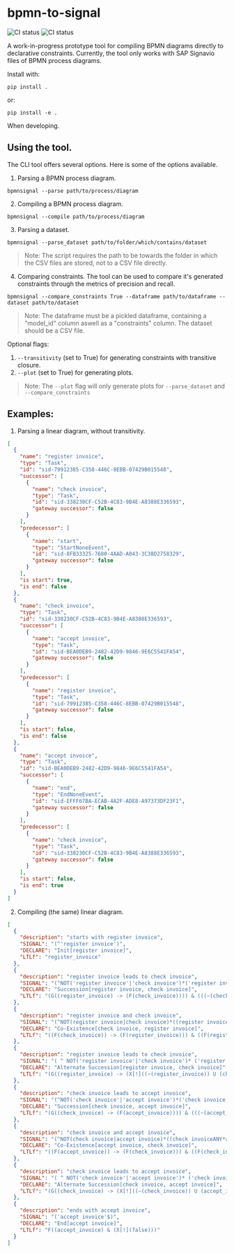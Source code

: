 # bpmn-to-signal

![CI status](https://github.com/signavio/bpmn-to-signal/actions/workflows/pylint.yml/badge.svg)
![CI status](https://github.com/signavio/bpmn-to-signal/actions/workflows/main.yml/badge.svg)

A work-in-progress prototype tool for compiling BPMN diagrams directly to declarative constraints.
Currently, the tool only works with SAP Signavio files of BPMN process diagrams.

Install with:
```terminal
pip install .
```
 or:
 ```terminal
pip install -e .
```
When developing.

## Using the tool.
The CLI tool offers several options. Here is some of the options available.

1. Parsing a BPMN process diagram.
```terminal
bpmnsignal --parse path/to/process/diagram
```
2. Compiling a BPMN process diagram.
```terminal
bpmnsignal --compile path/to/process/diagram
```
3. Parsing a dataset.
```terminal
bpmnsignal --parse_dataset path/to/folder/which/contains/dataset
```
> Note: The script requires the path to be towards the folder in which the CSV files are stored, not to a CSV file directly.
4. Comparing constraints.
The tool can be used to compare it's generated constraints through the metrics of precision and recall.
```terminal
bpmnsignal --compare_constraints True --dataframe path/to/dataframe --dataset path/to/dataset
```
> Note: The dataframe must be a pickled dataframe, containing a "model_id" column aswell as a "constraints" column. The dataset should be a CSV file.

Optional flags:
1.  `--transitivity` (set to True) for generating constraints with transitive closure.
2. `--plot` (set to True) for generating plots.
> Note: The `--plot` flag will only generate plots for ``--parse_dataset`` and `--compare_constraints`

## Examples:
1. Parsing a linear diagram, without transitivity.
```json
[
  {
    "name": "register invoice",
    "type": "Task",
    "id": "sid-79912385-C358-446C-8EBB-07429B015548",
    "successor": [
      {
        "name": "check invoice",
        "type": "Task",
        "id": "sid-338230CF-C52B-4C83-9B4E-A8388E336593",
        "gateway successor": false
      }
    ],
    "predecessor": [
      {
        "name": "start",
        "type": "StartNoneEvent",
        "id": "sid-8FB33325-7680-4AAD-A043-3C38D2758329",
        "gateway successor": false
      }
    ],
    "is start": true,
    "is end": false
  },
  {
    "name": "check invoice",
    "type": "Task",
    "id": "sid-338230CF-C52B-4C83-9B4E-A8388E336593",
    "successor": [
      {
        "name": "accept invoice",
        "type": "Task",
        "id": "sid-BEA0DEB9-2482-42D9-9846-9E6C5541FA54",
        "gateway successor": false
      }
    ],
    "predecessor": [
      {
        "name": "register invoice",
        "type": "Task",
        "id": "sid-79912385-C358-446C-8EBB-07429B015548",
        "gateway successor": false
      }
    ],
    "is start": false,
    "is end": false
  },
  {
    "name": "accept invoice",
    "type": "Task",
    "id": "sid-BEA0DEB9-2482-42D9-9846-9E6C5541FA54",
    "successor": [
      {
        "name": "end",
        "type": "EndNoneEvent",
        "id": "sid-EFFF67BA-ECAB-4A2F-ADE8-A97373DF23F1",
        "gateway successor": false
      }
    ],
    "predecessor": [
      {
        "name": "check invoice",
        "type": "Task",
        "id": "sid-338230CF-C52B-4C83-9B4E-A8388E336593",
        "gateway successor": false
      }
    ],
    "is start": false,
    "is end": true
  }
]
```

2. Compiling (the same) linear diagram.
```json
[
  {
    "description": "starts with register invoice",
    "SIGNAL": "(^'register invoice')",
    "DECLARE": "Init[register invoice]",
    "LTLf": "register_invoice"
  },
  {
    "description": "register invoice leads to check invoice",
    "SIGNAL": "(^NOT('register invoice'|'check invoice')*('register invoice'~>'check invoice')*NOT('register invoice'|'check invoice')*$)",
    "DECLARE": "Succession[register invoice, check invoice]",
    "LTLf": "(G((register_invoice) -> (F(check_invoice)))) & (((~(check_invoice)) U (register_invoice)) | (G(~(check_invoice))))"
  },
  {
    "description": "register invoice and check invoice",
    "SIGNAL": "(^NOT(register invoice|check invoice)*((register invoiceANY*check invoiceANY*)|(check invoiceANY* 'register invoice' ANY*))* NOT('register invoice'|'check invoice')*$)",
    "DECLARE": "Co-Existence[check invoice, register invoice]",
    "LTLf": "((F(check_invoice)) -> (F(register_invoice))) & ((F(register_invoice)) -> (F(check_invoice)))"
  },
  {
    "description": "register invoice leads to check invoice",
    "SIGNAL": "( ^ NOT('register invoice'|'check invoice')* ('register invoice'NOT('register invoice'|'check invoice')*'check invoice'NOT('register invoice'|'check invoice')*)*NOT('register invoice'|'check invoice')* $)",
    "DECLARE": "Alternate Succession[register invoice, check invoice]",
    "LTLf": "(G((register_invoice) -> (X[!]((~(register_invoice)) U (check_invoice))))) & (((~(check_invoice)) U (register_invoice)) | (G(~(check_invoice)))) & (G((check_invoice) -> (((~(check_invoice)) U (register_invoice)) | (G(~(check_invoice))))))"
  },
  {
    "description": "check invoice leads to accept invoice",
    "SIGNAL": "(^NOT('check invoice'|'accept invoice')*('check invoice'~>'accept invoice')*NOT('check invoice'|'accept invoice')*$)",
    "DECLARE": "Succession[check invoice, accept invoice]",
    "LTLf": "(G((check_invoice) -> (F(accept_invoice)))) & (((~(accept_invoice)) U (check_invoice)) | (G(~(accept_invoice))))"
  },
  {
    "description": "check invoice and accept invoice",
    "SIGNAL": "(^NOT(check invoice|accept invoice)*((check invoiceANY*accept invoiceANY*)|(accept invoiceANY* 'check invoice' ANY*))* NOT('check invoice'|'accept invoice')*$)",
    "DECLARE": "Co-Existence[accept invoice, check invoice]",
    "LTLf": "((F(accept_invoice)) -> (F(check_invoice))) & ((F(check_invoice)) -> (F(accept_invoice)))"
  },
  {
    "description": "check invoice leads to accept invoice",
    "SIGNAL": "( ^ NOT('check invoice'|'accept invoice')* ('check invoice'NOT('check invoice'|'accept invoice')*'accept invoice'NOT('check invoice'|'accept invoice')*)*NOT('check invoice'|'accept invoice')* $)",
    "DECLARE": "Alternate Succession[check invoice, accept invoice]",
    "LTLf": "(G((check_invoice) -> (X[!]((~(check_invoice)) U (accept_invoice))))) & (((~(accept_invoice)) U (check_invoice)) | (G(~(accept_invoice)))) & (G((accept_invoice) -> (((~(accept_invoice)) U (check_invoice)) | (G(~(accept_invoice))))))"
  },
  {
    "description": "ends with accept invoice",
    "SIGNAL": "('accept invoice'$)",
    "DECLARE": "End[accept invoice]",
    "LTLf": "F((accept_invoice) & (X[!](false)))"
  }
]
```